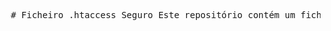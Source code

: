 <pre> # Ficheiro .htaccess Seguro Este repositório contém um ficheiro `.htaccess` otimizado para segurança de servidores Apache. Inclui medidas para proteger ficheiros sensíveis, prevenir ataques comuns e melhorar a segurança geral do site. ## Funcionalidades - **Proteção de Ficheiros Sensíveis**: Impede o acesso ao `.htaccess` e `wp-config.php` (caso seja um site WordPress). - **Bloqueio de Execução Indevida**: Restringe a execução de scripts PHP na pasta de uploads. - **Prevenção de Ataques**: Regras contra SQL Injection, XSS e redirecionamentos maliciosos. - **Segurança Adicional**: Cabeçalhos HTTP para reforçar a proteção. - **Bloqueio de Hotlinking**: Impede que terceiros utilizem imagens diretamente do teu servidor. - **Desativação da Listagem de Diretórios**: Evita que visitantes vejam a estrutura das tuas pastas. ## Como Usar 1. Copia o ficheiro `.htaccess` deste repositório. 2. Cola-o na raiz do teu servidor Apache. 3. Ajusta as regras conforme necessário para o teu ambiente. ⚠ **Nota:** Algumas regras podem precisar de ajustes dependendo da configuração do teu servidor. ## Licença Este projeto está disponível sob a licença MIT. </pre>
